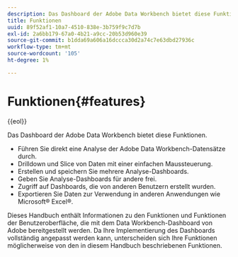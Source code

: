 ```yaml
---
description: Das Dashboard der Adobe Data Workbench bietet diese Funktionen.
title: Funktionen
uuid: 89f52af1-10a7-4510-838e-3b759f9c7d7b
exl-id: 2a6bb179-67a0-4b21-a9cc-20b53d960e39
source-git-commit: b1dda69a606a16dccca30d2a74c7e63dbd27936c
workflow-type: tm+mt
source-wordcount: '105'
ht-degree: 1%

---
```


# Funktionen{#features}

{{eol}}

Das Dashboard der Adobe Data Workbench bietet diese Funktionen.

* Führen Sie direkt eine Analyse der Adobe Data Workbench-Datensätze durch.
* Drilldown und Slice von Daten mit einer einfachen Maussteuerung.
* Erstellen und speichern Sie mehrere Analyse-Dashboards.
* Geben Sie Analyse-Dashboards für andere frei.
* Zugriff auf Dashboards, die von anderen Benutzern erstellt wurden.
* Exportieren Sie Daten zur Verwendung in anderen Anwendungen wie Microsoft® Excel®.

Dieses Handbuch enthält Informationen zu den Funktionen und Funktionen der Benutzeroberfläche, die mit dem Data Workbench-Dashboard von Adobe bereitgestellt werden. Da Ihre Implementierung des Dashboards vollständig angepasst werden kann, unterscheiden sich Ihre Funktionen möglicherweise von den in diesem Handbuch beschriebenen Funktionen.
